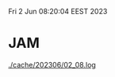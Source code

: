 Fri  2 Jun 08:20:04 EEST 2023
# JAM
<a href='./cache/202306/02_08.log'>./cache/202306/02_08.log</a>
